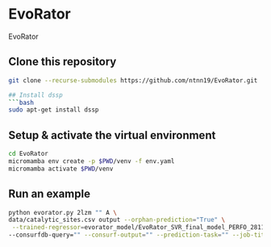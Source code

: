 # EvoRator
EvoRator

## Clone this repository
```bash
git clone --recurse-submodules https://github.com/ntnn19/EvoRator.git

## Install dssp
```bash
sudo apt-get install dssp
```

## Setup & activate the virtual environment 
```bash
cd EvoRator
micromamba env create -p $PWD/venv -f env.yaml
micromamba activate $PWD/venv
```
 
## Run an example
```bash
python evorator.py 2lzm "" A \
data/catalytic_sites.csv output --orphan-prediction="True" \
 --trained-regressor=evorator_model/EvoRator_SVR_final_model_PERFO_281121.joblib \
--consurfdb-query="" --consurf-output="" --prediction-task="" --job-title=2LZM
```
